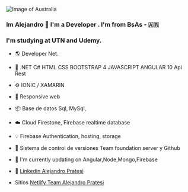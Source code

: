 
![Image of Australia](https://user-images.githubusercontent.com/55301751/99918503-191f7100-2cf6-11eb-9d07-9c342e3bb0da.jpg)


###  Im Alejandro  👋  I'm a Developer . I'm from BsAs - 🇦🇷
###  I'm studying at UTN and Udemy.

- :earth_americas: Developer Net.

- :wrench: .NET C# HTML CSS BOOTSTRAP 4 JAVASCRIPT ANGULAR 10 Api Rest

- ⚙️ IONIC / XAMARIN

- :iphone: Responsive web

- :package: Base de datos Sql, MySql, 

- ☁️ Cloud Firestone, Firebase realtime database 

- 💡 Firebase Authentication, hosting, storage

- 🚦 Sistema de control de versiones Team foundation server y Github

- 🌱 I'm currently updating on Angular,Node,Mongo,Firebase 

- 💬 
[Linkedin Alejandro Pratesi](https://www.linkedin.com/in/alejandropratesi/)


- Sitios [Netlify Team Alejandro Pratesi](https://app.netlify.com/teams/alejandropratesi/overview) 

